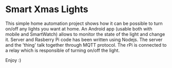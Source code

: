 # Smart Xmas Lights

This simple home automation project shows how it can be possible to turn on/off any lights you want at home.
An Android app (usable both with mobile and SmartWatch) allows to monitor the state of the light and change it. 
Server and Rasberry Pi code has been written using Nodejs. The server and the 'thing' talk together through MQTT protocol.
The rPi is connected to a relay which is responsible of turning on/off the light.

Enjoy :)
